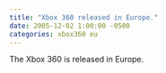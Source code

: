 ```yaml
---
title: "Xbox 360 released in Europe."
date: 2005-12-02 1:00:00 -0500
categories: xbox360 eu
---
```


The Xbox 360 is released in Europe.